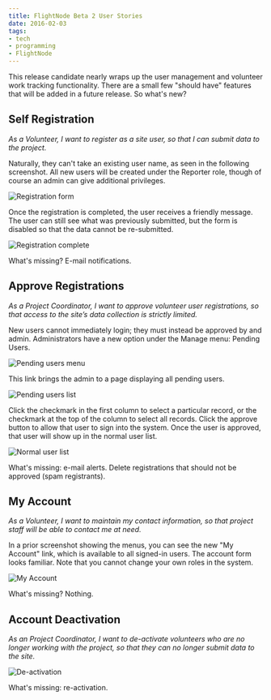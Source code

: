 ```yaml
---
title: FlightNode Beta 2 User Stories
date: 2016-02-03
tags:
- tech
- programming
- FlightNode
---
```


This release candidate nearly wraps up the user management and volunteer work
tracking functionality. There are a small few "should have" features that will
be added in a future release. So what's new?

<!-- truncate -->
## Self Registration

_As a Volunteer, I want to register as a site user, so that I can submit data to
the project._

Naturally, they can't take an existing user name, as seen in the following
screenshot. All new users will be created under the Reporter role, though of
course an admin can give additional privileges.

![Registration form](/img/rc2_1.png)

Once the registration is completed, the user receives a friendly message. The
user can still see what was previously submitted,  but the form is disabled so
that the data cannot be re-submitted.

![Registration complete](/img/rc2_2.png)

What's missing? E-mail notifications.

## Approve Registrations

_As a Project Coordinator, I want to approve volunteer user registrations, so
that access to the site’s data collection is strictly limited._

New users cannot immediately login; they must instead be approved by and admin.
Administrators have a new option under the Manage menu: Pending Users.

![Pending users menu](/img/rc2_3.png)

This link brings the admin to a page displaying all pending users.

![Pending users list](/img/rc2_4.png)

Click the checkmark in the first column to select a particular record, or the
checkmark at the top of the column to select all records. Click the approve
button to allow that user to sign into the system. Once the user is approved,
that user will show up in the normal user list.

![Normal user list](/img/rc2_5.png)

What's missing: e-mail alerts. Delete registrations that should not be approved
(spam registrants).

## My Account

_As a Volunteer, I want to maintain my contact information, so that project
staff will be able to contact me at need._

In a prior screenshot showing the menus, you can see the new "My Account" link,
which is available to all signed-in users. The account form looks familiar. Note
that you cannot change your own roles in the system.

![My Account](/img/rc2_6.png)

What's missing? Nothing.

## Account Deactivation

_As an Project Coordinator, I want to de-activate volunteers who are no longer
working with the project, so that they can no longer submit data to the site._

![De-activation](/img/rc2_7.png)

What's missing: re-activation.
